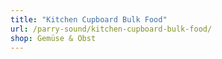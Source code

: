 ```yaml
---
title: "Kitchen Cupboard Bulk Food"
url: /parry-sound/kitchen-cupboard-bulk-food/
shop: Gemüse & Obst
---
```

